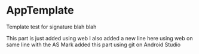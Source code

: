 # AppTemplate
Template test for signature blah blah

This part is just added using web
I also added a new line here using web on same line with the AS
Mark added this part using git on Android Studio
